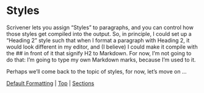 # Styles #

Scrivener lets you assign “Styles” to paragraphs, and you can control how those styles get compiled into the output. So, in principle, I could set up a “Heading 2” style such that when I format a paragraph with Heading 2, it would look different in my editor, and (I believe) I could make it compile with the ## in front of it that signify H2 to Markdown. For now, I’m not going to do that: I’m going to type my own Markdown marks, because I’m used to it.

Perhaps we’ll come back to the topic of styles, for now, let’s move on …



[Default Formatting](03.html) | [Top](index.html) | [Sections](05.html)




[ScreenShot2018-06-17at54341AM]: ScreenShot2018-06-17at54341AM.png

[ScreenShot2018-06-15at34845AM]: ScreenShot2018-06-15at34845AM.png

[ScreenShot2018-06-15at35655AM]: ScreenShot2018-06-15at35655AM.png

[ScreenShot2018-06-15at35933AM]: ScreenShot2018-06-15at35933AM.png

[ScreenShot2018-06-15at41513AM]: ScreenShot2018-06-15at41513AM.png

[ScreenShot2018-06-15at43151AM]: ScreenShot2018-06-15at43151AM.png

[ScreenShot2018-06-15at43300AM]: ScreenShot2018-06-15at43300AM.png

[ScreenShot2018-06-15at43419AM]: ScreenShot2018-06-15at43419AM.png

[ScreenShot2018-06-15at43550AM]: ScreenShot2018-06-15at43550AM.png

[ScreenShot2018-06-15at45351AM]: ScreenShot2018-06-15at45351AM.png

[ScreenShot2018-06-15at45543AM]: ScreenShot2018-06-15at45543AM.png

[ScreenShot2018-06-15at50722AM]: ScreenShot2018-06-15at50722AM.png

[ScreenShot2018-06-15at51250AM]: ScreenShot2018-06-15at51250AM.png

[ScreenShot2018-06-15at51454AM]: ScreenShot2018-06-15at51454AM.png

[ScreenShot2018-06-15at92421AM]: ScreenShot2018-06-15at92421AM.png

[ScreenShot2018-06-15at95953AM]: ScreenShot2018-06-15at95953AM.png

[ScreenShot2018-06-16at74710AM]: ScreenShot2018-06-16at74710AM.png

[ScreenShot2018-06-17at64119AM]: ScreenShot2018-06-17at64119AM.png

[ScreenShot2018-06-17at70530AM]: ScreenShot2018-06-17at70530AM.png

[ScreenShot2018-06-17at81328PM]: ScreenShot2018-06-17at81328PM.png

[ScreenShot2018-06-18at94526AM]: ScreenShot2018-06-18at94526AM.png

[ScreenShot2018-06-19at80328PM]: ScreenShot2018-06-19at80328PM.png

[ScreenShot2018-06-22at101952AM]: ScreenShot2018-06-22at101952AM.png

[ScreenShot2018-06-22at102316AM]: ScreenShot2018-06-22at102316AM.png

[ScreenShot2018-06-22at103031AM]: ScreenShot2018-06-22at103031AM.png

[ScreenShot2018-06-22at103054AM]: ScreenShot2018-06-22at103054AM.png

[ScreenShot2018-06-22at103500AM]: ScreenShot2018-06-22at103500AM.png

[ScreenShot2018-06-22at104957AM]: ScreenShot2018-06-22at104957AM.png

[ScreenShot2018-06-22at110544AM]: ScreenShot2018-06-22at110544AM.png

[ScreenShot2018-06-23at52634AM]: ScreenShot2018-06-23at52634AM.png

[ScreenShot2018-06-24at92104PM]: ScreenShot2018-06-24at92104PM.png

[ScreenShot2018-06-24at92825PM]: ScreenShot2018-06-24at92825PM.png

[ScreenShot2018-06-24at92908PM]: ScreenShot2018-06-24at92908PM.png

[ScreenShot2018-06-17at60628AM]: ScreenShot2018-06-17at60628AM.png

